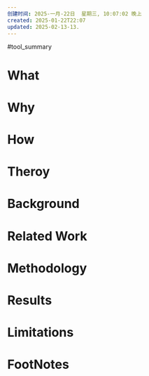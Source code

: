 ```yaml
---
创建时间: 2025-一月-22日  星期三, 10:07:02 晚上
created: 2025-01-22T22:07
updated: 2025-02-13-13.
---
```

#tool_summary 

# What
# Why
# How
# Theroy
# Background
# Related Work
# Methodology
# Results
# Limitations
# FootNotes